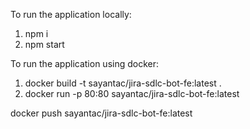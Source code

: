To run the application locally:

1. npm i
2. npm start

To run the application using docker:

1. docker build -t sayantac/jira-sdlc-bot-fe:latest .
2. docker run -p 80:80 sayantac/jira-sdlc-bot-fe:latest

docker push sayantac/jira-sdlc-bot-fe:latest